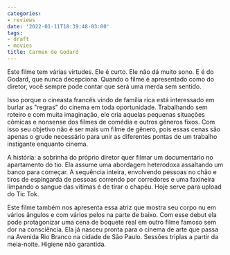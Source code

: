 ```yaml
---
categories:
- reviews
date: '2022-01-11T18:39:48-03:00'
tags:
- draft
- movies
title: Carmen de Godard
---
```


Este filme tem várias virtudes. Ele é curto. Ele não dá muito sono. E é do Godard, que nunca decepciona. Quando o filme é apresentado como do diretor, você sempre pode contar que será uma merda sem sentido.

Isso porque o cineasta francês vindo de família rica está interessado em burlar as "regras" do cinema em toda oportunidade. Trabalhando sem roteiro e com muita imaginação, ele cria aquelas pequenas situações cômicas e nonsense dos filmes de comédia e outros gêneros fixos. Com isso seu objetivo não é ser mais um filme de gênero, pois essas cenas são apenas o grude necessário para unir as diferentes pontas de um trabalho instigante enquanto cinema.

A história: a sobrinha do próprio diretor quer filmar um documentário no apartamento do tio. Ela assume uma abordagem heterodoxa assaltando um banco para começar. A sequência inteira, envolvendo pessoas no chão e tiros de espingarda de pessoas correndo por corredores e uma faxineira limpando o sangue das vítimas é de tirar o chapéu. Hoje serve para upload do Tic Tok.

Este filme também nos apresenta essa atriz que mostra seu corpo nu em vários ângulos e com vários pelos na parte de baixo. Com esse debut ela pode protagonizar uma cena de boquete real em outro filme famoso sem dor na consciência. Ela já nasceu pronta para o cinema de arte que passa na Avenida Rio Branco na cidade de São Paulo. Sessões triplas a partir da meia-noite. Higiene não garantida.
